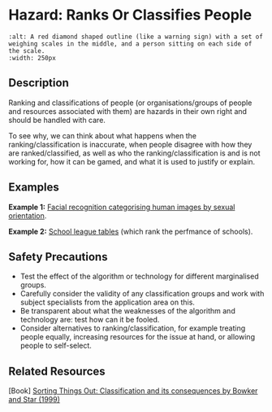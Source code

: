 # Hazard: Ranks Or Classifies People

```{image} ../../images/hazards/classifies-people.png
:alt: A red diamond shaped outline (like a warning sign) with a set of weighing scales in the middle, and a person sitting on each side of the scale.
:width: 250px
```

## Description

Ranking and classifications of people (or organisations/groups of people and resources associated with them) are hazards in their own right and should be handled with care.

To see why, we can think about what happens when the ranking/classification is inaccurate, when people disagree with how they are ranked/classified, as well as who the ranking/classification is and is not working for, how it can be gamed, and what it is used to justify or explain.

## Examples

__Example 1:__ [Facial recognition categorising human images by sexual orientation](https://www.bbc.co.uk/news/technology-41188560). 

__Example 2:__ [School league tables](https://www.bristol.ac.uk/media-library/sites/cmm/migrated/documents/limitations-of-league-tables.pdf) (which rank the perfmance of schools).

## Safety Precautions

- Test the effect of the algorithm or technology for different marginalised groups. 
- Carefully consider the validity of any classification groups and work with subject specialists from the application area on this. 
- Be transparent about what the weaknesses of the algorithm and technology are: test how can it be fooled. 
- Consider alternatives to ranking/classification, for example treating people equally, increasing resources for the issue at hand, or allowing people to self-select.

## Related Resources

[Book] [Sorting Things Out: Classification and its consequences by Bowker and Star (1999)](https://mitpress.mit.edu/books/sorting-things-out)
